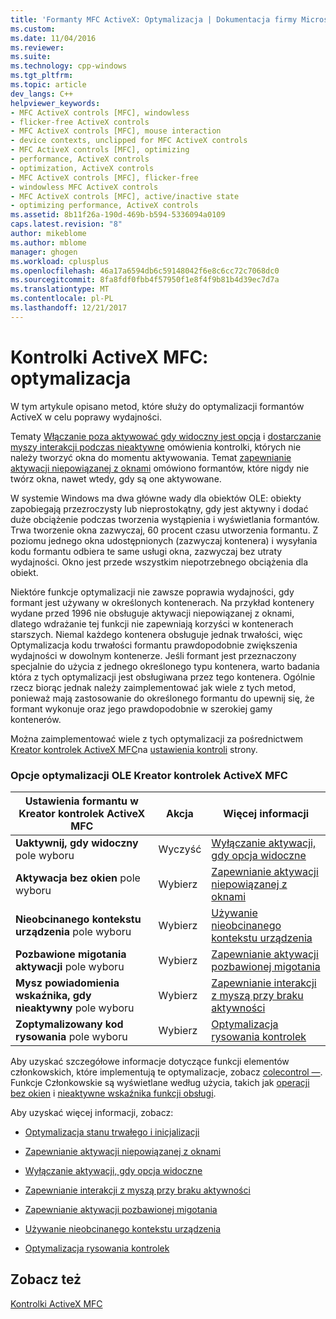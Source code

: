 ```yaml
---
title: 'Formanty MFC ActiveX: Optymalizacja | Dokumentacja firmy Microsoft'
ms.custom: 
ms.date: 11/04/2016
ms.reviewer: 
ms.suite: 
ms.technology: cpp-windows
ms.tgt_pltfrm: 
ms.topic: article
dev_langs: C++
helpviewer_keywords:
- MFC ActiveX controls [MFC], windowless
- flicker-free ActiveX controls
- MFC ActiveX controls [MFC], mouse interaction
- device contexts, unclipped for MFC ActiveX controls
- MFC ActiveX controls [MFC], optimizing
- performance, ActiveX controls
- optimization, ActiveX controls
- MFC ActiveX controls [MFC], flicker-free
- windowless MFC ActiveX controls
- MFC ActiveX controls [MFC], active/inactive state
- optimizing performance, ActiveX controls
ms.assetid: 8b11f26a-190d-469b-b594-5336094a0109
caps.latest.revision: "8"
author: mikeblome
ms.author: mblome
manager: ghogen
ms.workload: cplusplus
ms.openlocfilehash: 46a17a6594db6c59148042f6e8c6cc72c7068dc0
ms.sourcegitcommit: 8fa8fdf0fbb4f57950f1e8f4f9b81b4d39ec7d7a
ms.translationtype: MT
ms.contentlocale: pl-PL
ms.lasthandoff: 12/21/2017
---
```

# <a name="mfc-activex-controls-optimization"></a>Kontrolki ActiveX MFC: optymalizacja
W tym artykule opisano metod, które służy do optymalizacji formantów ActiveX w celu poprawy wydajności.  
  
 Tematy [Włączanie poza aktywować gdy widoczny jest opcja](../mfc/turning-off-the-activate-when-visible-option.md) i [dostarczanie myszy interakcji podczas nieaktywne](../mfc/providing-mouse-interaction-while-inactive.md) omówienia kontrolki, których nie należy tworzyć okna do momentu aktywowania. Temat [zapewnianie aktywacji niepowiązanej z oknami](../mfc/providing-windowless-activation.md) omówiono formantów, które nigdy nie twórz okna, nawet wtedy, gdy są one aktywowane.  
  
 W systemie Windows ma dwa główne wady dla obiektów OLE: obiekty zapobiegają przezroczysty lub nieprostokątny, gdy jest aktywny i dodać duże obciążenie podczas tworzenia wystąpienia i wyświetlania formantów. Trwa tworzenie okna zazwyczaj, 60 procent czasu utworzenia formantu. Z poziomu jednego okna udostępnionych (zazwyczaj kontenera) i wysyłania kodu formantu odbiera te same usługi okna, zazwyczaj bez utraty wydajności. Okno jest przede wszystkim niepotrzebnego obciążenia dla obiekt.  
  
 Niektóre funkcje optymalizacji nie zawsze poprawia wydajności, gdy formant jest używany w określonych kontenerach. Na przykład kontenery wydane przed 1996 nie obsługuje aktywacji niepowiązanej z oknami, dlatego wdrażanie tej funkcji nie zapewniają korzyści w kontenerach starszych. Niemal każdego kontenera obsługuje jednak trwałości, więc Optymalizacja kodu trwałości formantu prawdopodobnie zwiększenia wydajności w dowolnym kontenerze. Jeśli formant jest przeznaczony specjalnie do użycia z jednego określonego typu kontenera, warto badania która z tych optymalizacji jest obsługiwana przez tego kontenera. Ogólnie rzecz biorąc jednak należy zaimplementować jak wiele z tych metod, ponieważ mają zastosowanie do określonego formantu do upewnij się, że formant wykonuje oraz jego prawdopodobnie w szerokiej gamy kontenerów.  
  
 Można zaimplementować wiele z tych optymalizacji za pośrednictwem [Kreator kontrolek ActiveX MFC](../mfc/reference/mfc-activex-control-wizard.md)na [ustawienia kontroli](../mfc/reference/control-settings-mfc-activex-control-wizard.md) strony.  
  
### <a name="mfc-activex-control-wizard-ole-optimization-options"></a>Opcje optymalizacji OLE Kreator kontrolek ActiveX MFC  
  
|Ustawienia formantu w Kreator kontrolek ActiveX MFC|Akcja|Więcej informacji|  
|-------------------------------------------------------|------------|----------------------|  
|**Uaktywnij, gdy widoczny** pole wyboru|Wyczyść|[Wyłączanie aktywacji, gdy opcja widoczne](../mfc/turning-off-the-activate-when-visible-option.md)|  
|**Aktywacja bez okien** pole wyboru|Wybierz|[Zapewnianie aktywacji niepowiązanej z oknami](../mfc/providing-windowless-activation.md)|  
|**Nieobcinanego kontekstu urządzenia** pole wyboru|Wybierz|[Używanie nieobcinanego kontekstu urządzenia](../mfc/using-an-unclipped-device-context.md)|  
|**Pozbawione migotania aktywacji** pole wyboru|Wybierz|[Zapewnianie aktywacji pozbawionej migotania](../mfc/providing-flicker-free-activation.md)|  
|**Mysz powiadomienia wskaźnika, gdy nieaktywny** pole wyboru|Wybierz|[Zapewnianie interakcji z myszą przy braku aktywności](../mfc/providing-mouse-interaction-while-inactive.md)|  
|**Zoptymalizowany kod rysowania** pole wyboru|Wybierz|[Optymalizacja rysowania kontrolek](../mfc/optimizing-control-drawing.md)|  
  
 Aby uzyskać szczegółowe informacje dotyczące funkcji elementów członkowskich, które implementują te optymalizacje, zobacz [colecontrol —](../mfc/reference/colecontrol-class.md). Funkcje Członkowskie są wyświetlane według użycia, takich jak [operacji bez okien](http://msdn.microsoft.com/en-us/e9e28f79-9a70-4ae4-a5aa-b3e92f1904df) i [nieaktywne wskaźnika funkcji obsługi](http://msdn.microsoft.com/en-us/e9e28f79-9a70-4ae4-a5aa-b3e92f1904df).  
  
 Aby uzyskać więcej informacji, zobacz:  
  
-   [Optymalizacja stanu trwałego i inicjalizacji](../mfc/optimizing-persistence-and-initialization.md)  
  
-   [Zapewnianie aktywacji niepowiązanej z oknami](../mfc/providing-windowless-activation.md)  
  
-   [Wyłączanie aktywacji, gdy opcja widoczne](../mfc/turning-off-the-activate-when-visible-option.md)  
  
-   [Zapewnianie interakcji z myszą przy braku aktywności](../mfc/providing-mouse-interaction-while-inactive.md)  
  
-   [Zapewnianie aktywacji pozbawionej migotania](../mfc/providing-flicker-free-activation.md)  
  
-   [Używanie nieobcinanego kontekstu urządzenia](../mfc/using-an-unclipped-device-context.md)  
  
-   [Optymalizacja rysowania kontrolek](../mfc/optimizing-control-drawing.md)  
  
## <a name="see-also"></a>Zobacz też  
 [Kontrolki ActiveX MFC](../mfc/mfc-activex-controls.md)

